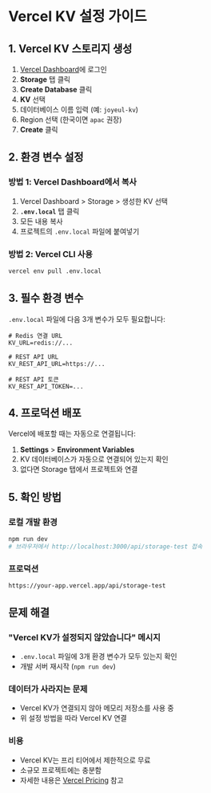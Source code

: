 # Vercel KV 설정 가이드

## 1. Vercel KV 스토리지 생성

1. [Vercel Dashboard](https://vercel.com/dashboard)에 로그인
2. **Storage** 탭 클릭
3. **Create Database** 클릭
4. **KV** 선택
5. 데이터베이스 이름 입력 (예: `joyeul-kv`)
6. Region 선택 (한국이면 `apac` 권장)
7. **Create** 클릭

## 2. 환경 변수 설정

### 방법 1: Vercel Dashboard에서 복사
1. Vercel Dashboard > Storage > 생성한 KV 선택
2. **`.env.local`** 탭 클릭
3. 모든 내용 복사
4. 프로젝트의 `.env.local` 파일에 붙여넣기

### 방법 2: Vercel CLI 사용
```bash
vercel env pull .env.local
```

## 3. 필수 환경 변수

`.env.local` 파일에 다음 3개 변수가 모두 필요합니다:

```env
# Redis 연결 URL
KV_URL=redis://...

# REST API URL
KV_REST_API_URL=https://...

# REST API 토큰
KV_REST_API_TOKEN=...
```

## 4. 프로덕션 배포

Vercel에 배포할 때는 자동으로 연결됩니다:

1. **Settings** > **Environment Variables**
2. KV 데이터베이스가 자동으로 연결되어 있는지 확인
3. 없다면 Storage 탭에서 프로젝트와 연결

## 5. 확인 방법

### 로컬 개발 환경
```bash
npm run dev
# 브라우저에서 http://localhost:3000/api/storage-test 접속
```

### 프로덕션
```
https://your-app.vercel.app/api/storage-test
```

## 문제 해결

### "Vercel KV가 설정되지 않았습니다" 메시지
- `.env.local` 파일에 3개 환경 변수가 모두 있는지 확인
- 개발 서버 재시작 (`npm run dev`)

### 데이터가 사라지는 문제
- Vercel KV가 연결되지 않아 메모리 저장소를 사용 중
- 위 설정 방법을 따라 Vercel KV 연결

### 비용
- Vercel KV는 프리 티어에서 제한적으로 무료
- 소규모 프로젝트에는 충분함
- 자세한 내용은 [Vercel Pricing](https://vercel.com/pricing) 참고
